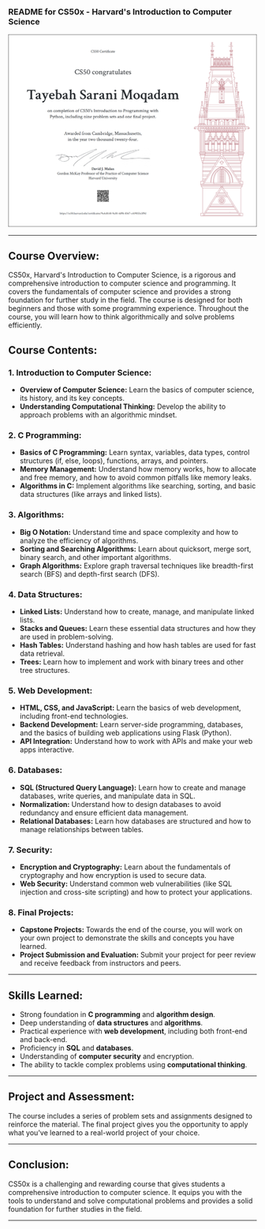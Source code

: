 ### **README for CS50x - Harvard's Introduction to Computer Science**

![Certificate](images/CS50P.png)

---

## **Course Overview:**

CS50x, Harvard's Introduction to Computer Science, is a rigorous and comprehensive introduction to computer science and programming. It covers the fundamentals of computer science and provides a strong foundation for further study in the field. The course is designed for both beginners and those with some programming experience. Throughout the course, you will learn how to think algorithmically and solve problems efficiently. 

## **Course Contents:**

### 1. **Introduction to Computer Science:**
   - **Overview of Computer Science:** Learn the basics of computer science, its history, and its key concepts.
   - **Understanding Computational Thinking:** Develop the ability to approach problems with an algorithmic mindset.
  
### 2. **C Programming:**
   - **Basics of C Programming:** Learn syntax, variables, data types, control structures (if, else, loops), functions, arrays, and pointers.
   - **Memory Management:** Understand how memory works, how to allocate and free memory, and how to avoid common pitfalls like memory leaks.
   - **Algorithms in C:** Implement algorithms like searching, sorting, and basic data structures (like arrays and linked lists).

### 3. **Algorithms:**
   - **Big O Notation:** Understand time and space complexity and how to analyze the efficiency of algorithms.
   - **Sorting and Searching Algorithms:** Learn about quicksort, merge sort, binary search, and other important algorithms.
   - **Graph Algorithms:** Explore graph traversal techniques like breadth-first search (BFS) and depth-first search (DFS).

### 4. **Data Structures:**
   - **Linked Lists:** Understand how to create, manage, and manipulate linked lists.
   - **Stacks and Queues:** Learn these essential data structures and how they are used in problem-solving.
   - **Hash Tables:** Understand hashing and how hash tables are used for fast data retrieval.
   - **Trees:** Learn how to implement and work with binary trees and other tree structures.

### 5. **Web Development:**
   - **HTML, CSS, and JavaScript:** Learn the basics of web development, including front-end technologies.
   - **Backend Development:** Learn server-side programming, databases, and the basics of building web applications using Flask (Python).
   - **API Integration:** Understand how to work with APIs and make your web apps interactive.

### 6. **Databases:**
   - **SQL (Structured Query Language):** Learn how to create and manage databases, write queries, and manipulate data in SQL.
   - **Normalization:** Understand how to design databases to avoid redundancy and ensure efficient data management.
   - **Relational Databases:** Learn how databases are structured and how to manage relationships between tables.

### 7. **Security:**
   - **Encryption and Cryptography:** Learn about the fundamentals of cryptography and how encryption is used to secure data.
   - **Web Security:** Understand common web vulnerabilities (like SQL injection and cross-site scripting) and how to protect your applications.

### 8. **Final Projects:**
   - **Capstone Projects:** Towards the end of the course, you will work on your own project to demonstrate the skills and concepts you have learned.
   - **Project Submission and Evaluation:** Submit your project for peer review and receive feedback from instructors and peers.

---

## **Skills Learned:**
- Strong foundation in **C programming** and **algorithm design**.
- Deep understanding of **data structures** and **algorithms**.
- Practical experience with **web development**, including both front-end and back-end.
- Proficiency in **SQL** and **databases**.
- Understanding of **computer security** and encryption.
- The ability to tackle complex problems using **computational thinking**.

---

## **Project and Assessment:**
The course includes a series of problem sets and assignments designed to reinforce the material. The final project gives you the opportunity to apply what you've learned to a real-world project of your choice.

---

## **Conclusion:**
CS50x is a challenging and rewarding course that gives students a comprehensive introduction to computer science. It equips you with the tools to understand and solve computational problems and provides a solid foundation for further studies in the field. 

---

